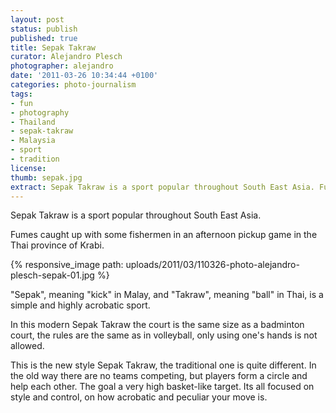```yaml
---
layout: post
status: publish
published: true
title: Sepak Takraw
curator: Alejandro Plesch
photographer: alejandro
date: '2011-03-26 10:34:44 +0100'
categories: photo-journalism
tags:
- fun
- photography
- Thailand
- sepak-takraw
- Malaysia
- sport
- tradition
license:
thumb: sepak.jpg
extract: Sepak Takraw is a sport popular throughout South East Asia. Fumes caught up with some fishermen in an afternoon pickup game in the Thai province of Krabi.
---
```

Sepak Takraw is a sport popular throughout South East Asia.  

Fumes caught up with some fishermen in an afternoon pickup game in the Thai province of Krabi.

{% responsive_image path: uploads/2011/03/110326-photo-alejandro-plesch-sepak-01.jpg %}

"Sepak", meaning "kick" in Malay, and "Takraw", meaning "ball" in Thai, is a simple and highly acrobatic sport.  

In this modern Sepak Takraw the court is the same size as a badminton court, the rules are the same as in volleyball, only using one's hands is not allowed.  

This is the new style Sepak Takraw, the traditional one is quite different. In the old way there are no teams competing, but players form a circle and help each other. The goal a very high basket-like target. Its all focused on style and control, on how acrobatic and peculiar your move is.
